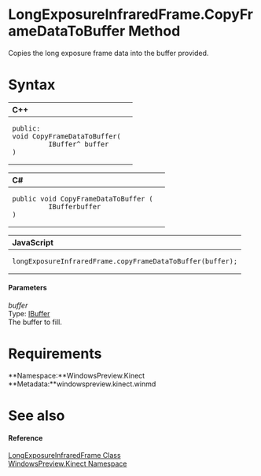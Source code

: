 LongExposureInfraredFrame.CopyFrameDataToBuffer Method  
======================================================  

Copies the long exposure frame data into the buffer provided. <span id="syntaxSection"></span>

Syntax  
======  

<table>
<colgroup>
<col width="100%" />
</colgroup>
<thead>
<tr class="header">
<th align="left">C++</th>
</tr>
</thead>
<tbody>
<tr class="odd">
<td align="left"><pre><code>public:  
void CopyFrameDataToBuffer(  
         IBuffer^ buffer  
)</code></pre></td>
</tr>
</tbody>
</table>

<table>
<colgroup>
<col width="100%" />
</colgroup>
<thead>
<tr class="header">
<th align="left">C#</th>
</tr>
</thead>
<tbody>
<tr class="odd">
<td align="left"><pre><code>public void CopyFrameDataToBuffer (  
         IBufferbuffer  
)</code></pre></td>
</tr>
</tbody>
</table>

<table>
<colgroup>
<col width="100%" />
</colgroup>
<thead>
<tr class="header">
<th align="left">JavaScript</th>
</tr>
</thead>
<tbody>
<tr class="odd">
<td align="left"><pre><code>longExposureInfraredFrame.copyFrameDataToBuffer(buffer);</code></pre></td>
</tr>
</tbody>
</table>

<span id="ID4EG"></span>
#### Parameters  

*buffer*    
Type: [IBuffer](http://msdn.microsoft.com/en-us/library/windows.storage.streams.ibuffer.aspx)  
The buffer to fill.  

<span id="requirements"></span>

Requirements  
============  

**Namespace:**WindowsPreview.Kinect  
**Metadata:**windowspreview.kinect.winmd  

<span id="ID4E3"></span>

See also  
========  

<span id="ID4E5"></span>
#### Reference  

[LongExposureInfraredFrame Class](../../LongExposureInfraredFrame.md)  
 [WindowsPreview.Kinect Namespace](../../../Kinect.md)  



<!--Please do not edit the data in the comment block below.-->
<!--
TOCTitle : CopyFrameDataToBuffer Method
RLTitle : LongExposureInfraredFrame.CopyFrameDataToBuffer Method
KeywordK : CopyFrameDataToBuffer method
KeywordK : LongExposureInfraredFrame.CopyFrameDataToBuffer method
KeywordF : WindowsPreview.Kinect.LongExposureInfraredFrame.CopyFrameDataToBuffer
KeywordF : LongExposureInfraredFrame.CopyFrameDataToBuffer
KeywordF : CopyFrameDataToBuffer
KeywordF : WindowsPreview.Kinect.LongExposureInfraredFrame.CopyFrameDataToBuffer(Windows.Storage.Streams.IBuffer)
KeywordA : M:WindowsPreview.Kinect.LongExposureInfraredFrame.CopyFrameDataToBuffer(Windows.Storage.Streams.IBuffer)
AssetID : M:WindowsPreview.Kinect.LongExposureInfraredFrame.CopyFrameDataToBuffer(Windows.Storage.Streams.IBuffer)
Locale : en-us
CommunityContent : 1
APIType : Managed
APILocation : windowspreview.kinect.winmd
APIName : WindowsPreview.Kinect.LongExposureInfraredFrame.CopyFrameDataToBuffer
TargetOS : Windows
TopicType : kbSyntax
DevLang : VB
DevLang : CSharp
DevLang : JavaScript
DevLang : C++
DocSet : K4Wv2
ProjType : K4Wv2Proj
Technology : Kinect for Windows
Product : Kinect for Windows SDK v2
productversion : 20
-->
